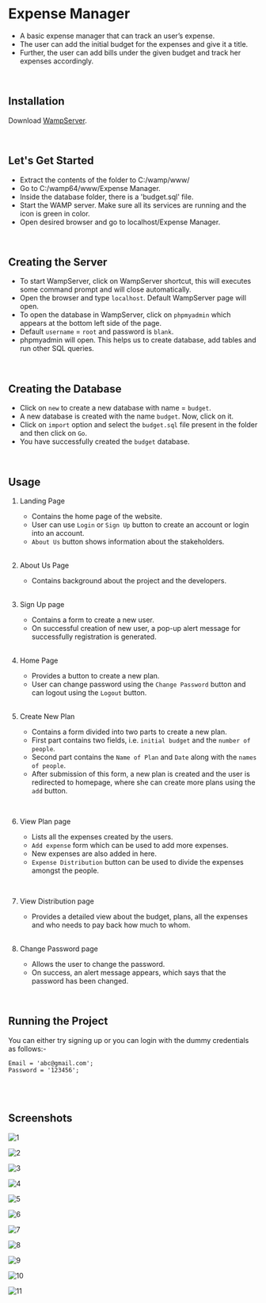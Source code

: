 # Expense Manager

- A basic expense manager that can track an user’s expense. 
- The user can add the initial budget for the expenses and give it a title. 
- Further, the user can add bills under the given budget and track her expenses accordingly.

<br>

## Installation

 Download [WampServer](https://www.wampserver.com/en/).

<br>

## Let's Get Started

- Extract the contents of the folder to C:/wamp/www/             
- Go to C:/wamp64/www/Expense Manager. 
- Inside the database folder, there is a 'budget.sql' file.
- Start the WAMP server. Make sure all its services are running and the icon is green in color.
- Open desired browser and go to localhost/Expense Manager.

<br>

## Creating the Server

- To start WampServer, click on WampServer shortcut, this will executes some command prompt and will close automatically.
- Open the browser and type `localhost`. Default WampServer page will open.
- To open the database in WampServer, click on `phpmyadmin` which appears at the bottom left side of the page.
- Default `username` = `root` and password is `blank`.
- phpmyadmin will open. This helps us to create database, add tables and run other SQL queries.

<br>

## Creating the Database

- Click on `new` to create a new database with name = `budget`.
- A new database is created with the name `budget`. Now, click on it.
- Click on `import` option and select the `budget.sql` file present in the folder and then click on `Go`.
- You have successfully created the `budget` database.

<br>

## Usage

1. Landing Page
    - Contains the home page of the website. 
    - User can use `Login` or `Sign Up` button to create an account or login into an account.
    - `About Us` button shows information about the stakeholders. 
    
    <br>
		
2. About Us Page
    - Contains background about the project and the developers.

    <br>
    
3. Sign Up page 
    - Contains a form to create a new user.
    - On successful creation of new user, a pop-up alert message for successfully registration is generated.

    <br>
  
4. Home Page
    - Provides a button to create a new plan.
    - User can change password using the `Change Password` button and can logout using the `Logout` button.
    
    <br>
	
5. Create New Plan 
    - Contains a form divided into two parts to create a new plan.
    - First part contains two fields, i.e. `initial budget` and the `number of people`.
    - Second part contains the `Name of Plan` and `Date` along with the `names of people`.
	- After submission of this form, a new plan is created and the user is redirected to homepage, where she can create more plans using the `add` button.
  
  <br>
	
6. View Plan page 
		
    - Lists all the expenses created by the users.
	- `Add expense` form which can be used to add more expenses. 
    - New expenses are also added in here.
	- `Expense Distribution` button can be used to divide the expenses amongst the people.
  
  <br>

7. View Distribution page
		
   - Provides a detailed view about the budget, plans, all the expenses and who needs to pay back how much to whom.
   
   <br>
	
8. Change Password page
		
    - Allows the user to change the password.
	- On success, an alert message appears, which says that the password has been changed.

<br>
 
## Running the Project

You can either try signing up or you can login with the dummy credentials as follows:-

```
Email = 'abc@gmail.com';
Password = '123456';
```

<br><br>

## Screenshots

![1](./img/screenshots/1.png)

![2](./img/screenshots/2.png)

![3](./img/screenshots/3.png)

![4](./img/screenshots/4.png)

![5](./img/screenshots/5.png)

![6](./img/screenshots/6.png)

![7](./img/screenshots/7.png)

![8](./img/screenshots/8.png)

![9](./img/screenshots/9.png)

![10](./img/screenshots/10.png)

![11](./img/screenshots/11.png)




